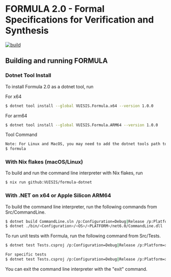 # FORMULA 2.0 - Formal Specifications for Verification and Synthesis
[![build](https://github.com/VUISIS/formula-dotnet/actions/workflows/build.yml/badge.svg)](https://github.com/VUISIS/formula-dotnet/actions/workflows/build.yml)

## Building and running FORMULA
### Dotnet Tool Install
To install Formula 2.0 as a dotnet tool, run

For x64
```bash
$ dotnet tool install --global VUISIS.Formula.x64 --version 1.0.0
```

For arm64
```bash
$ dotnet tool install --global VUISIS.Formula.ARM64 --version 1.0.0
```

Tool Command
```bash
Note: For Linux and MacOS, you may need to add the dotnet tools path to the system path.
$ formula
```

### With Nix flakes (macOS/Linux)
To build and run the command line interpreter with Nix flakes, run

```bash
$ nix run github:VUISIS/formula-dotnet
```

### With .NET on x64 or Apple Silicon ARM64
To build the command line interpreter, run the following commands from Src/CommandLine.

```bash
$ dotnet build CommandLine.sln /p:Configuration=Debug|Release /p:Platform=x64|ARM64
$ dotnet ./bin/<Configuration>/<OS>/<PLATFORM>/net6.0/CommandLine.dll
```

To run unit tests with Formula, run the following command from
Src/Tests.

```bash
$ dotnet test Tests.csproj /p:Configuration=Debug|Release /p:Platform=x64|ARM64

For specific tests
$ dotnet test Tests.csproj /p:Configuration=Debug|Release /p:Platform=x64|ARM64 --filter "FullyQualifiedName=<NAMESPACE>.<CLASS>.<METHOD>"
```

You can exit the command line interpreter with the "exit" command.
